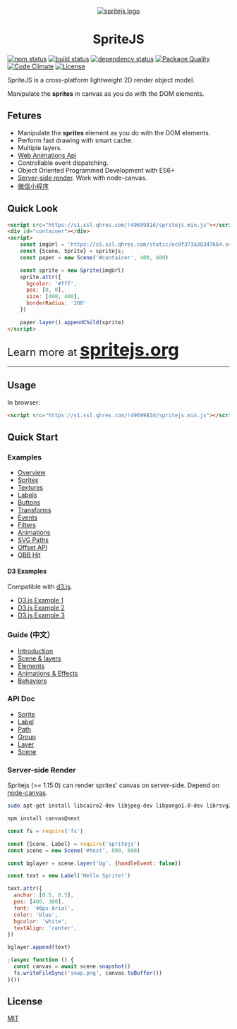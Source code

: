 <p align="center">
  <a href="http://spritejs.org"><img src="https://p2.ssl.qhimg.com/t01e6920579715cc92b.jpg" alt="spritejs logo"/></a>
</p>

<h1 align="center">SpriteJS</h1>

[![npm status](https://img.shields.io/npm/v/spritejs.svg)](https://www.npmjs.org/package/spritejs)
[![build status](https://api.travis-ci.org/spritejs/spritejs.svg?branch=master)](https://travis-ci.org/spritejs/spritejs) 
[![dependency status](https://david-dm.org/spritejs/spritejs.svg)](https://david-dm.org/spritejs/spritejs)
[![Package Quality](http://npm.packagequality.com/shield/spritejs.svg)](http://packagequality.com/#?package=spritejs)
 [![Code Climate](https://codeclimate.com/github/spritejs/spritejs/badges/gpa.svg)](https://codeclimate.com/github/spritejs/spritejs)
[![License](https://img.shields.io/npm/l/spritejs.svg)](LICENSE)

SpriteJS is a cross-platform lightweight 2D render object model.

Manipulate the **sprites** in canvas as you do with the DOM elements.

## Fetures

- Manipulate the **sprites** element as you do with the DOM elements.
- Perform fast drawing with smart cache.
- Multiple layers.
- [Web Animations Api](https://w3c.github.io/web-animations/#the-animation-interface)
- Controllable event dispatching.
- Object Oriented Programmed Development with ES6+
- [Server-side render](#server-side-render). Work with node-canvas.
- [微信小程序](https://github.com/spritejs/sprite-wxapp)

## Quick Look

```html
<script src="https://s1.ssl.qhres.com/!4969981d/spritejs.min.js"></script>
<div id="container"></div>
<script>
    const imgUrl = 'https://s5.ssl.qhres.com/static/ec9f373a383d7664.svg'
    const {Scene, Sprite} = spritejs;
    const paper = new Scene('#container', 400, 400)

    const sprite = new Sprite(imgUrl)
    sprite.attr({
      bgcolor: '#fff',
      pos: [0, 0],
      size: [400, 400],
      borderRadius: '200'
    })

    paper.layer().appendChild(sprite)
</script>
```

<div style="font-size: 1.5rem">Learn more at <strong style="font-size: 2.5rem"><a href="http://spritejs.org/">spritejs.org</a></strong> </div>

---

## Usage

In browser:

```html
<script src="https://s1.ssl.qhres.com/!4969981d/spritejs.min.js"></script>
```

## Quick Start

### Examples

- [Overview](http://spritejs.org/)
- [Sprites](http://spritejs.org/demo/#basic_sprites)
- [Textures](http://spritejs.org/demo/#sprites_textures)
- [Labels](http://spritejs.org/demo/#labels)
- [Buttons](http://spritejs.org/demo/#buttons)
- [Transforms](http://spritejs.org/demo/#sprites_transforms)
- [Events](http://spritejs.org/demo/#sprite_events)
- [Filters](http://spritejs.org/demo/#filters)
- [Animations](http://spritejs.org/demo/#animations)
- [SVG Paths](http://spritejs.org/demo/#svg_path)
- [Offset API](http://spritejs.org/demo/#offset_api)
- [OBB Hit](http://spritejs.org/demo/#obb)

#### D3 Examples

Compatible with [d3.js](https://github.com/d3/d3).

- [D3.js Example 1](http://spritejs.org/demo/#d3)
- [D3.js Example 2](http://spritejs.org/demo/#d3-2)
- [D3.js Example 3](http://spritejs.org/demo/#d3-3)

### Guide (中文）

- [Introduction](http://spritejs.org/#/zh-cn/index)
- [Scene & layers](http://spritejs.org/#/zh-cn/layer)
- [Elements](http://spritejs.org/#/zh-cn/elements)
- [Animations & Effects](http://spritejs.org/#/zh-cn/elements)
- [Behaviors](http://spritejs.org/#/zh-cn/behavior)

### API Doc

- [Sprite](http://spritejs.org/#/api/sprite)
- [Label](http://spritejs.org/#/api/label)
- [Path](http://spritejs.org/#/api/path)
- [Group](http://spritejs.org/#/api/group)
- [Layer](http://spritejs.org/#/api/layer)
- [Scene](http://spritejs.org/#/api/scene)

### Server-side Render

Spritejs (>= 1.15.0) can render sprites' canvas on server-side. Depend on [node-canvas](https://github.com/Automattic/node-canvas).

```bash
sudo apt-get install libcairo2-dev libjpeg-dev libpango1.0-dev librsvg2-dev libgif-dev build-essential g++
```

```bash
npm install canvas@next
```

```js
const fs = require('fs')

const {Scene, Label} = require('spritejs')
const scene = new Scene('#test', 800, 600)

const bglayer = scene.layer('bg', {handleEvent: false})

const text = new Label('Hello Sprite!')

text.attr({
  anchor: [0.5, 0.5],
  pos: [400, 300],
  font: '46px Arial',
  color: 'blue',
  bgcolor: 'white',
  textAlign: 'center',
})

bglayer.append(text)

;(async function () {
  const canvas = await scene.snapshot()
  fs.writeFileSync('snap.png', canvas.toBuffer())
}())
```

## License

[MIT](LICENSE)
